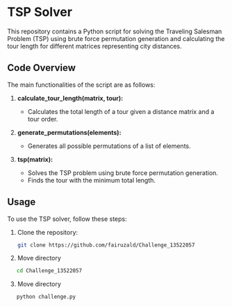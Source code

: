 # TSP Solver

This repository contains a Python script for solving the Traveling Salesman Problem (TSP) using brute force permutation generation and calculating the tour length for different matrices representing city distances.

## Code Overview

The main functionalities of the script are as follows:

1. **calculate_tour_length(matrix, tour):**
   - Calculates the total length of a tour given a distance matrix and a tour order.

2. **generate_permutations(elements):**
   - Generates all possible permutations of a list of elements.

3. **tsp(matrix):**
   - Solves the TSP problem using brute force permutation generation.
   - Finds the tour with the minimum total length.

## Usage

To use the TSP solver, follow these steps:

1. Clone the repository:
   ```bash
   git clone https://github.com/fairuzald/Challenge_13522057
   ```
2. Move directory
```bash
   cd Challenge_13522057
```
3. Move directory
```bash
   python challenge.py
```

